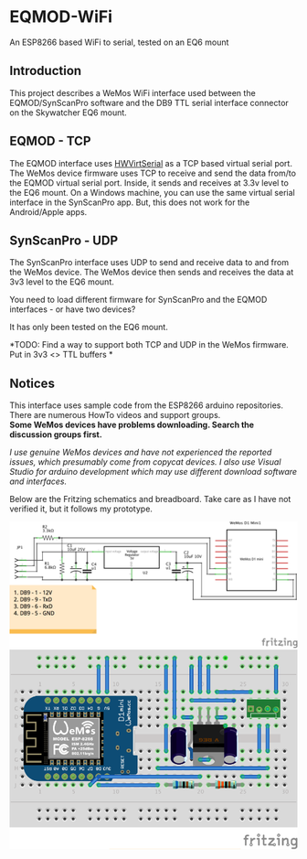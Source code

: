 # EQMOD-WiFi
An ESP8266 based WiFi to serial, tested on an EQ6 mount

## Introduction
This project describes a WeMos WiFi interface used between the EQMOD/SynScanPro software and the DB9 TTL serial interface connector on the Skywatcher EQ6 mount.

## EQMOD - TCP  

The EQMOD interface uses [HWVirtSerial](https://www.hw-group.com/software/hw-vsp3-virtual-serial-port) as a TCP based virtual serial port. The WeMos device firmware uses TCP to receive and send the data from/to the EQMOD virtual serial port. Inside, it sends and receives at 3.3v level to the EQ6 mount. On a Windows machine, you can use the same virtual serial interface in the SynScanPro app. But, this does not work for the Android/Apple apps.  

## SynScanPro - UDP  

The SynScanPro interface uses UDP to send and receive data to and from the WeMos device. The WeMos device then sends and receives the data at 3v3 level to the EQ6 mount.  

You need to load different firmware for SynScanPro and the EQMOD interfaces - or have two devices?  

It has only been tested on the EQ6 mount.  

*TODO: 
Find a way to support both TCP and UDP in the WeMos firmware.  
Put in 3v3 <> TTL buffers  *  

## Notices
This interface uses sample code from the ESP8266 arduino repositories.  
There are numerous HowTo videos and support groups.    
**Some WeMos devices have problems downloading. Search the discussion groups first.**   

*I use genuine WeMos devices and have not experienced the reported issues, which presumably come from copycat devices. I also use Visual Studio for arduino development which may use different download software and interfaces.* 

Below are the Fritzing schematics and breadboard. Take care as I have not verified it, but it follows my prototype.  

![Schematic](https://github.com/ozarchie/EQMOD-WiFi/blob/master/Documentation/images/EQMODWiFi_schem.png) 
![Breadboard](https://github.com/ozarchie/EQMOD-WiFi/blob/master/Documentation/images/EQMODWiFi_bb.png) 
